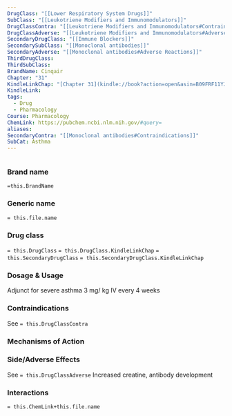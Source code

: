 ```yaml
---
DrugClass: "[[Lower Respiratory System Drugs]]"
SubClass: "[[Leukotriene Modifiers and Immunomodulators]]"
DrugClassContra: "[[Leukotriene Modifiers and Immunomodulators#Contraindications]]"
DrugClassAdverse: "[[Leukotriene Modifiers and Immunomodulators#Adverse Reactions]]"
SecondaryDrugClass: "[[Immune Blockers]]"
SecondarySubClass: "[[Monoclonal antibodies]]"
SecondaryAdverse: "[[Monoclonal antibodies#Adverse Reactions]]"
ThirdDrugClass: 
ThirdSubClass: 
BrandName: Cinqair
Chapter: "31"
KindleLinkChap: "[Chapter 31](kindle://book?action=open&asin=B09FRF11YJ&location=16553)"
KindleLink: 
tags:
  - Drug
  - Pharmacology
Course: Pharmacology
ChemLink: https://pubchem.ncbi.nlm.nih.gov/#query=
aliases: 
SecondaryContra: "[[Monoclonal antibodies#Contraindications]]"
SubCat: Asthma
---
```

```smiles

```

### Brand name
`=this.BrandName`

### Generic name
`= this.file.name`

### Drug class 
`= this.DrugClass`
	`= this.DrugClass.KindleLinkChap`
`= this.SecondaryDrugClass`
	`= this.SecondaryDrugClass.KindleLinkChap`

### Dosage & Usage
Adjunct for severe asthma
3 mg/ kg IV every 4 weeks

### Contraindications
See `= this.DrugClassContra`

### Mechanisms of Action

### Side/Adverse Effects
See `= this.DrugClassAdverse`
 Increased creatine, antibody development

### Interactions

`= this.ChemLink+this.file.name`

